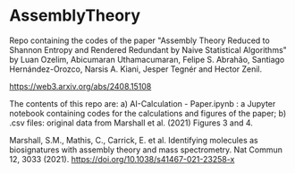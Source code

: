 # AssemblyTheory
Repo containing the codes of the paper "Assembly Theory Reduced to Shannon Entropy and Rendered Redundant by Naive Statistical Algorithms" by Luan Ozelim, Abicumaran Uthamacumaran, Felipe S. Abrahão, Santiago Hernández-Orozco, Narsis A. Kiani, Jesper Tegnér and Hector Zenil.

https://web3.arxiv.org/abs/2408.15108

The contents of this repo are:
a) AI-Calculation - Paper.ipynb : a Jupyter notebook containing codes for the calculations and figures of the paper;
b) .csv files: original data from Marshall et al. (2021) Figures 3 and 4.



Marshall, S.M., Mathis, C., Carrick, E. et al. Identifying molecules as biosignatures with assembly theory and mass spectrometry. Nat Commun 12, 3033 (2021). https://doi.org/10.1038/s41467-021-23258-x
